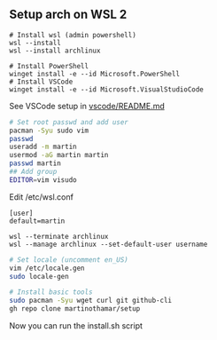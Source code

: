 ## Setup arch on WSL 2

```pwsh
# Install wsl (admin powershell)
wsl --install
wsl --install archlinux
```

```pwsh
# Install PowerShell
winget install -e --id Microsoft.PowerShell
# Install VSCode
winget install -e --id Microsoft.VisualStudioCode
```

See VSCode setup in [vscode/README.md](/vscode/README.md)

```bash
# Set root passwd and add user
pacman -Syu sudo vim
passwd
useradd -m martin
usermod -aG martin martin
passwd martin
## Add group
EDITOR=vim visudo
```

Edit /etc/wsl.conf
```
[user]
default=martin
```

```pwsh
wsl --terminate archlinux
wsl --manage archlinux --set-default-user username
```

```bash
# Set locale (uncomment en_US)
vim /etc/locale.gen
sudo locale-gen
```

```bash
# Install basic tools
sudo pacman -Syu wget curl git github-cli
gh repo clone martinothamar/setup
```

Now you can run the install.sh script
